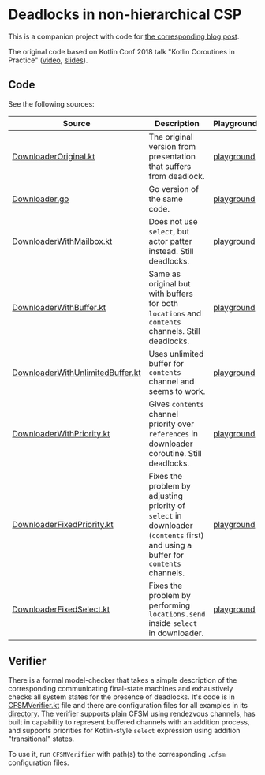 # Deadlocks in non-hierarchical CSP

This is a companion project with code for 
[the corresponding blog post](https://medium.com/@elizarov/deadlocks-in-non-hierarchical-csp-e5910d137cc).

The original code based on Kotlin Conf 2018 talk "Kotlin Coroutines in Practice"
([video](https://www.youtube.com/watch?v=a3agLJQ6vt8), [slides](https://speakerdeck.com/elizarov/kotlin-coroutines-in-practice-at-kotlinconf-2018)).

## Code

See the following sources:

| Source | Description | Playground |
| ------ | ----------- | ---------- |
| [DownloaderOriginal.kt](src/DownloaderOriginal.kt)           | The original version from presentation that suffers from deadlock. | [playground](https://tinyurl.com/yasm6els) |
| [Downloader.go](src/Downloader.go)                           | Go version of the same code. | [playground](https://play.golang.org/p/uaaMhdmsVmS) |
| [DownloaderWithMailbox.kt](src/DownloaderWithMailbox.kt)     | Does not use `select`, but actor patter instead. Still deadlocks. | [playground](https://tinyurl.com/y9ru24yo) |
| [DownloaderWithBuffer.kt](src/DownloaderWithBuffer.kt)       | Same as original but with buffers for both `locations` and `contents` channels. Still deadlocks. | [playground](https://tinyurl.com/yd8g6gsa) |
| [DownloaderWithUnlimitedBuffer.kt](src/DownloaderWithUnlimitedBuffer.kt)| Uses unlimited buffer for `contents` channel and seems to work. | [playground](https://tinyurl.com/ycsrdr6g) |
| [DownloaderWithPriority.kt](src/DownloaderWithPriority.kt)   | Gives `contents` channel priority over `references` in downloader coroutine. Still deadlocks. | [playground](https://tinyurl.com/y8kk4gk9) | 
| [DownloaderFixedPriority.kt](src/DownloaderFixedPriority.kt) | Fixes the problem by adjusting priority of `select` in downloader (`contents` first) and using a buffer for `contents` channels. | [playground](https://tinyurl.com/y8bbo5v7) |
| [DownloaderFixedSelect.kt](src/DownloaderFixedSelect.kt)     | Fixes the problem by performing `locations.send` inside `select` in downloader. | [playground](https://tinyurl.com/ycagcomy) |    

## Verifier

There is a formal model-checker that takes a simple description of the corresponding 
communicating final-state machines and exhaustively checks all system states for the presence of deadlocks.
It's code is in [CFSMVerifier.kt](src/verifier/CFSMVerifier.kt) file and there are configuration files for
all examples in its [directory](src/verifier/). The verifier supports plain CFSM using rendezvous channels, 
has built in capability to represent buffered channels with an addition process, and supports priorities
for Kotlin-style `select` expression using addition "transitional" states.

To use it, run `CFSMVerifier` with path(s) to the corresponding `.cfsm` configuration files.


